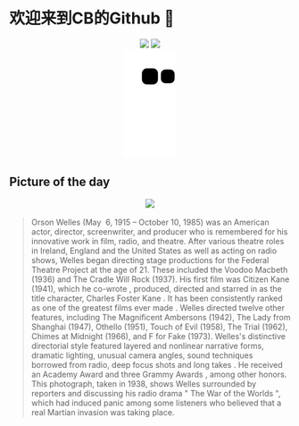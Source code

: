 
# 欢迎来到CB的Github 👋

<div align="center">
  <img height="137px" src="https://github-readme-stats.vercel.app/api?username=SuperCB&show_icons=true&theme=radical" />
  <img height="137px" src="https://github-readme-stats.vercel.app/api/top-langs/?username=SuperCB&hide_title=true&hide_border=true&layout=compact&langs_count=6&text_color=000&icon_color=fff" />
</div>


<div align="center">
    <img src="./contribution-snake/github-contribution-grid-snake.svg" />
</div>



## Picture of the day
<div align="center">
  <img width=400px src="https://upload.wikimedia.org/wikipedia/commons/thumb/d/d7/Orson_Welles_War_of_the_Worlds_1938.jpg/960px-Orson_Welles_War_of_the_Worlds_1938.jpg" />
</div>

>Orson Welles  (May  6, 1915 – October 10, 1985) was an American actor, director, screenwriter, and producer who is remembered for his innovative work in film, radio, and theatre. After various theatre roles in Ireland, England and the United States as well as acting on radio shows, Welles began directing stage productions for the  Federal Theatre Project  at the age of 21. These included the  Voodoo  Macbeth  (1936) and  The Cradle Will Rock  (1937). His first film was  Citizen Kane  (1941),  which he co-wrote , produced, directed and starred in as the title character,  Charles Foster Kane . It has been consistently ranked as  one of the greatest films ever made . Welles directed twelve other features, including  The Magnificent Ambersons  (1942),  The Lady from Shanghai  (1947),  Othello  (1951),  Touch of Evil  (1958),  The Trial  (1962),  Chimes at Midnight  (1966), and  F for Fake  (1973). Welles's distinctive directorial style featured layered and  nonlinear narrative  forms, dramatic lighting, unusual camera angles, sound techniques borrowed from radio,  deep focus  shots and  long takes . He received an  Academy Award  and three  Grammy Awards , among other honors. This photograph, taken in 1938, shows Welles surrounded by reporters and discussing his radio drama " The War of the Worlds ", which had induced panic among some listeners who believed that a real  Martian  invasion was taking place.


